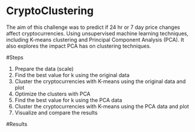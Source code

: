 # CryptoClustering
The aim of this challenge was to predict if 24 hr or 7 day price changes affect cryptocurrencies. Using unsupervised machine learning techniques, including K-means clustering and Principal Component Analysis (PCA). It also explores the impact PCA has on clustering techniques.

#Steps
1. Prepare the data (scale)
2. Find the best value for k using the original data
3. Cluster the cryptocurrencies with K-means using the original data and plot
4. Optimize the clusters with PCA
5. Find the best value for k using the PCA data
6. Cluster the cryptocurrencies with K-means using the PCA data and plot
7. Visualize and compare the results

#Results
